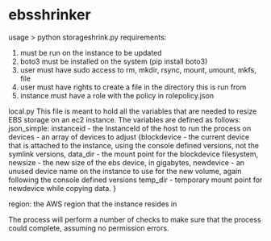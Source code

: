 # ebsshrinker
usage > python storageshrink.py
requirements:
1) must be run on the instance to be updated
2) boto3 must be installed on the system (pip install boto3)
3) user must have sudo access to rm, mkdir, rsync, mount, umount, mkfs, file
4) user must have rights to create a file in the directory this is run from
5) instance must have a role with the policy in rolepolicy.json

local.py
This file is meant to hold all the variables that are needed to resize EBS storage
on an ec2 instance.  The variables are defined as follows:
json_simple:
  instanceid - the InstanceId of the host to run the process on
  devices - an array of devices to adjust
    {blockdevice - the current device that is attached to the instance, using
        the console defined versions, not the symlink versions,
     data_dir - the mount point for the blockdevice filesystem,
     newsize - the new size of the ebs device, in gigabytes,
     newdevice - an unused device name on the instance to use for the new volume,
        again following the console defined versions
     temp_dir - temporary mount point for newdevice while copying data.
    }

region: the AWS region that the instance resides in

The process will perform a number of checks to make sure that the process could
complete, assuming no permission errors.
